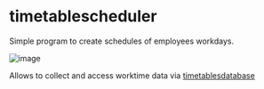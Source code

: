 # timetablescheduler
Simple program to create schedules of employees workdays.  

![image](https://github.com/dzikimlecz/timetablescheduler/assets/67097253/5ae2bb6c-e9b4-4052-b3e5-feee7111694c)


Allows to collect and access worktime data via [timetablesdatabase](https://github.com/dzikimlecz/timetablesdatabase/)
